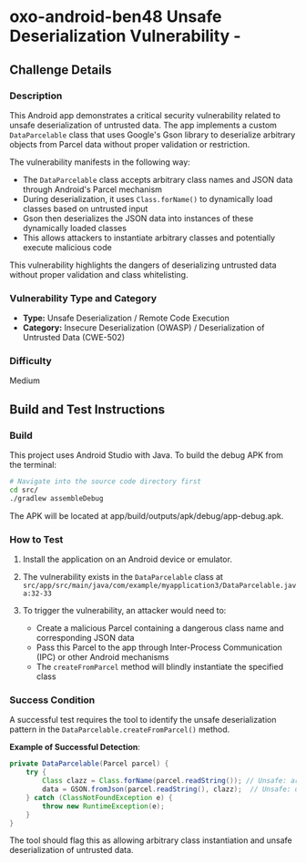 # oxo-android-ben48 Unsafe Deserialization Vulnerability - 

## Challenge Details

### Description

This Android app demonstrates a critical security vulnerability related to unsafe deserialization of untrusted data. The app implements a custom `DataParcelable` class that uses Google's Gson library to deserialize arbitrary objects from Parcel data without proper validation or restriction.

The vulnerability manifests in the following way:

-   The `DataParcelable` class accepts arbitrary class names and JSON data through Android's Parcel mechanism
-   During deserialization, it uses `Class.forName()` to dynamically load classes based on untrusted input
-   Gson then deserializes the JSON data into instances of these dynamically loaded classes
-   This allows attackers to instantiate arbitrary classes and potentially execute malicious code

This vulnerability highlights the dangers of deserializing untrusted data without proper validation and class whitelisting.

### Vulnerability Type and Category
-   **Type:** Unsafe Deserialization / Remote Code Execution
-   **Category:** Insecure Deserialization (OWASP) / Deserialization of Untrusted Data (CWE-502)

### Difficulty
Medium

## Build and Test Instructions

### Build
This project uses Android Studio with Java. To build the debug APK from the terminal:
```bash
# Navigate into the source code directory first
cd src/
./gradlew assembleDebug
```
The APK will be located at app/build/outputs/apk/debug/app-debug.apk.

### How to Test

1. Install the application on an Android device or emulator.

2. The vulnerability exists in the `DataParcelable` class at `src/app/src/main/java/com/example/myapplication3/DataParcelable.java:32-33`

3. To trigger the vulnerability, an attacker would need to:
   - Create a malicious Parcel containing a dangerous class name and corresponding JSON data
   - Pass this Parcel to the app through Inter-Process Communication (IPC) or other Android mechanisms
   - The `createFromParcel` method will blindly instantiate the specified class

### Success Condition

A successful test requires the tool to identify the unsafe deserialization pattern in the `DataParcelable.createFromParcel()` method.

**Example of Successful Detection**:
```java
private DataParcelable(Parcel parcel) {
    try {
        Class clazz = Class.forName(parcel.readString()); // Unsafe: arbitrary class loading
        data = GSON.fromJson(parcel.readString(), clazz);  // Unsafe: deserialization without validation
    } catch (ClassNotFoundException e) {
        throw new RuntimeException(e);
    }
}
```

The tool should flag this as allowing arbitrary class instantiation and unsafe deserialization of untrusted data.